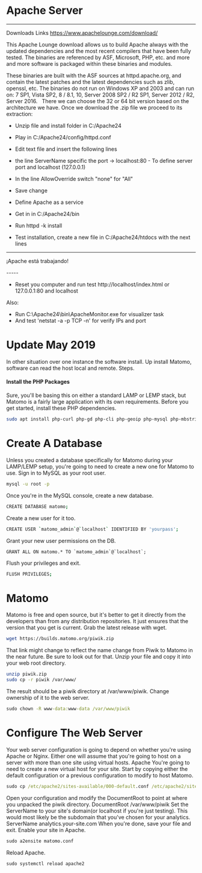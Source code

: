 # Apache Server
_______

Downloads Links
https://www.apachelounge.com/download/


This Apache Lounge download allows us to build Apache always with the updated dependencies and the most recent compilers that have been fully tested. The binaries are referenced by ASF, Microsoft, PHP, etc. and more and more software is packaged within these binaries and modules.

These binaries are built with the ASF sources at httpd.apache.org, and contain the latest patches and the latest dependencies such as zlib, openssl, etc. The binaries do not run on Windows XP and 2003 and can run on: 7 SP1, Vista SP2, 8 / 8.1, 10, Server 2008 SP2 / R2 SP1, Server 2012 / R2, Server 2016.
 
There we can choose the 32 or 64 bit version based on the architecture we have. Once we download the .zip file we proceed to its extraction:


* Unzip file and install folder in C:/Apache24
* Play in C:/Apache24/config/httpd.conf
* Edit text file and insert the following lines 
* the line ServerName specific the port -> localhost:80 - To define server port and localhost (127.0.0.1)
* In the line AllowOverride switch "none" for "All"
* Save change

* Define Apache as a service
* Get in in C:/Apache24/bin 
* Run httpd -k install
* Test installation, create a new file in C:/Apache24/htdocs with the next lines

-----
<html>
<head><title>testing Apache</title></head>
<body><p>¡Apache está trabajando!</p></body>
</html>
-----

* Reset you computer and run test http://localhost/index.html
or
127.0.0.1:80 and localhost

Also:

* Run C:\Apache24\bin\ApacheMonitor.exe for visualizer task
* And test 'netstat -a -p TCP -n' for verify IPs and port


# Update May 2019
In other situation over one instance the software install. Up install Matomo, software can read the host local and remote.
Steps.

#### Install the PHP Packages
Sure, you'll be basing this on either a standard LAMP or LEMP stack, but Matomo is a fairly large application with its own requirements. Before you get started, install these PHP dependencies.

```bash
sudo apt install php-curl php-gd php-cli php-geoip php-mysql php-mbstring php-xml unzip
```

# Create A Database
Unless you created a database specifically for Matomo during your LAMP/LEMP setup, you're going to need to create a new one for Matomo to use. Sign in to MySQL as your root user.
```bash
mysql -u root -p
```
Once you're in the MySQL console, create a new database.
```bash
CREATE DATABASE matomo;
```
Create a new user for it too.
```bash
CREATE USER `matomo_admin`@`localhost` IDENTIFIED BY 'yourpass';
```
Grant your new user permissions on the DB.
```bahs
GRANT ALL ON matomo.* TO `matomo_admin`@`localhost`;
```
Flush your privileges and exit.
```bash
FLUSH PRIVILEGES;
```
# Matomo
Matomo is free and open source, but it's better to get it directly from the developers than from any distribution repositories. It just ensures that the version that you get is current. Grab the latest release with wget.
```bash
wget https://builds.matomo.org/piwik.zip
```
That link might change to reflect the name change from Piwik to Matomo in the near future. Be sure to look out for that. Unzip your file and copy it into your web root directory. 
```bash
unzip piwik.zip
sudo cp -r piwik /var/www/
```
The result should be a piwik directory at /var/www/piwik. Change ownership of it to the web server.
```cmd
sudo chown -R www-data:www-data /var/www/piwik
```

# Configure The Web Server
Your web server configuration is going to depend on whether you're using Apache or Nginx. Either one will assume that you're going to host on a server with more than one site using virtual hosts.
Apache
You're going to need to create a new virtual host for your site. Start by copying either the default configuration or a previous configuration to modify to host Matomo.
```cmd
sudo cp /etc/apache2/sites-available/000-default.conf /etc/apache2/sites-available/matomo.conf
```
Open your configuration and modify the DocumentRoot to point at where you unpacked the piwik directory.
DocumentRoot /var/www/piwik
Set the ServerName to your site's domain(or localhost if you're just testing). This would most likely be the subdomain that you've chosen for your analytics.
ServerName analytics.your-site.com
When you're done, save your file and exit. Enable your site in Apache.
```cmd
sudo a2ensite matomo.conf
```
Reload Apache.
```cmd
sudo systemctl reload apache2
```
